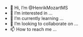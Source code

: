 - 👋 Hi, I’m @HenrikMozartMS
- 👀 I’m interested in ...
- 🌱 I’m currently learning ...
- 💞️ I’m looking to collaborate on ...
- 📫 How to reach me ...

<!---
HenrikMozartMS/HenrikMozartMS is a ✨ special ✨ repository because its `README.md` (this file) appears on your GitHub profile.
You can click the Preview link to take a look at your changes.
--->
